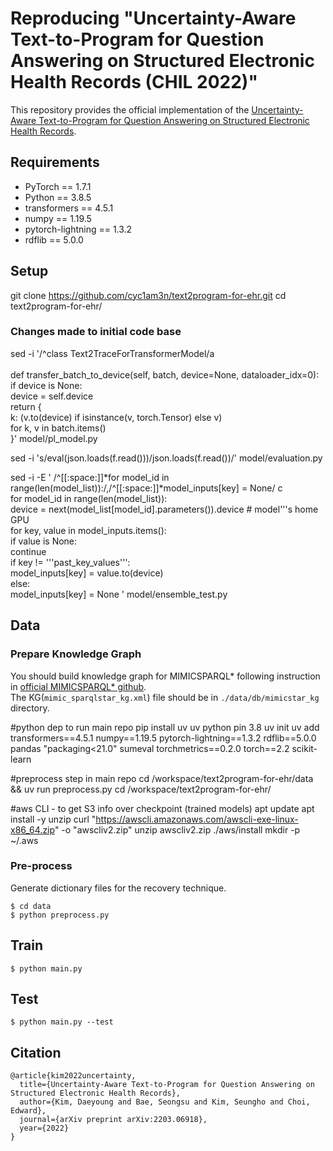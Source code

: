 # Reproducing "Uncertainty-Aware Text-to-Program for Question Answering on Structured Electronic Health Records (CHIL 2022)"


This repository provides the official implementation of the [Uncertainty-Aware Text-to-Program for Question Answering on Structured Electronic Health Records](https://arxiv.org/abs/2203.06918).

## Requirements
- PyTorch == 1.7.1
- Python == 3.8.5
- transformers == 4.5.1
- numpy == 1.19.5
- pytorch-lightning == 1.3.2
- rdflib == 5.0.0

## Setup
git clone https://github.com/cyc1am3n/text2program-for-ehr.git
cd text2program-for-ehr/

### Changes made to initial code base
sed -i '/^class Text2TraceForTransformerModel/a\
\
    def transfer_batch_to_device(self, batch, device=None, dataloader_idx=0):\
        if device is None:\
            device = self.device\
        return {\
            k: (v.to(device) if isinstance(v, torch.Tensor) else v)\
            for k, v in batch.items()\
        }' model/pl_model.py

sed -i 's/eval(json.loads(f.read()))/json.loads(f.read())/' model/evaluation.py

sed -i -E '
/^[[:space:]]*for model_id in range\(len\(model_list\)\):/,/^[[:space:]]*model_inputs\[key\] = None/ c\
            for model_id in range(len(model_list)):\
                device = next(model_list[model_id].parameters()).device  # model'\''s home GPU\
                for key, value in model_inputs.items():\
                    if value is None:\
                        continue\
                    if key != '\''past_key_values'\'':\
                        model_inputs[key] = value.to(device)\
                    else:\
                        model_inputs[key] = None
' model/ensemble_test.py



## Data
### Prepare Knowledge Graph
You should build knowledge graph for MIMICSPARQL* following instruction in [official MIMICSPARQL* github](https://github.com/junwoopark92/mimic-sparql).  
The KG(`mimic_sparqlstar_kg.xml`) file should be in `./data/db/mimicstar_kg` directory.

#python dep to run main repo
pip install uv
uv python pin 3.8
uv init
uv add transformers==4.5.1 numpy==1.19.5 pytorch-lightning==1.3.2 rdflib==5.0.0 pandas "packaging<21.0" sumeval torchmetrics==0.2.0 torch==2.2 scikit-learn

#preprocess step in main repo
cd /workspace/text2program-for-ehr/data && uv run preprocess.py
cd /workspace/text2program-for-ehr/

#aws CLI - to get S3 info over checkpoint (trained models)
apt update
apt install -y unzip
curl "https://awscli.amazonaws.com/awscli-exe-linux-x86_64.zip" -o "awscliv2.zip"
unzip awscliv2.zip
./aws/install
mkdir -p ~/.aws


### Pre-process
Generate dictionary files for the recovery technique.
```shell script
$ cd data
$ python preprocess.py
```

## Train
```shell script
$ python main.py
```

## Test
```shell script
$ python main.py --test
```

## Citation
```
@article{kim2022uncertainty,
  title={Uncertainty-Aware Text-to-Program for Question Answering on Structured Electronic Health Records},
  author={Kim, Daeyoung and Bae, Seongsu and Kim, Seungho and Choi, Edward},
  journal={arXiv preprint arXiv:2203.06918},
  year={2022}
}
```
